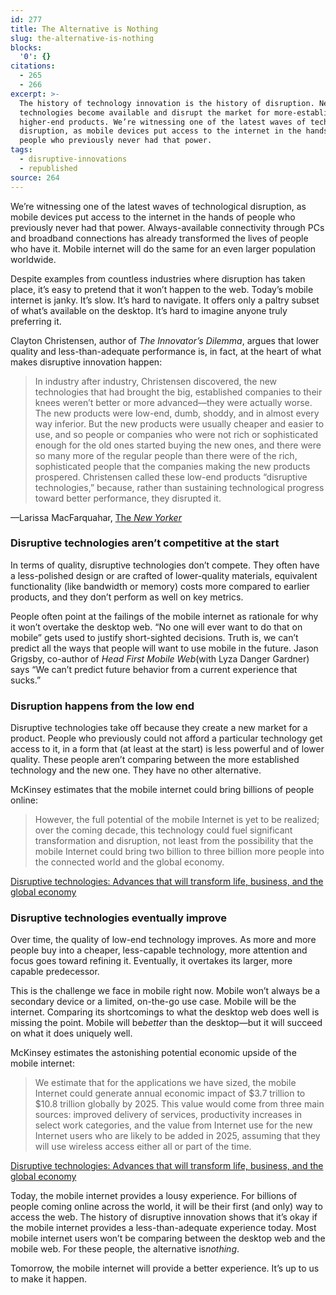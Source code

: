```yaml
---
id: 277
title: The Alternative is Nothing
slug: the-alternative-is-nothing
blocks:
  '0': {}
citations:
  - 265
  - 266
excerpt: >-
  The history of technology innovation is the history of disruption. New
  technologies become available and disrupt the market for more-established,
  higher-end products. We’re witnessing one of the latest waves of technological
  disruption, as mobile devices put access to the internet in the hands of
  people who previously never had that power.
tags:
  - disruptive-innovations
  - republished
source: 264
---
```

We’re witnessing one of the latest waves of technological disruption, as mobile devices put access to the internet in the hands of people who previously never had that power. Always-available connectivity through PCs and broadband connections has already transformed the lives of people who have it. Mobile internet will do the same for an even larger population worldwide.


Despite examples from countless industries where disruption has taken place, it’s easy to pretend that it won’t happen to the web. Today’s mobile internet is janky. It’s slow. It’s hard to navigate. It offers only a paltry subset of what’s available on the desktop. It’s hard to imagine anyone truly preferring it.

Clayton Christensen, author of <cite>The Innovator’s Dilemma</cite>, argues that lower quality and less-than-adequate performance is, in fact, at the heart of what makes disruptive innovation happen:

<blockquote>In industry after industry, Christensen discovered, the new technologies that had brought the big, established companies to their knees weren’t better or more advanced—they were actually worse. The new products were low-end, dumb, shoddy, and in almost every way inferior. But the new products were usually cheaper and easier to use, and so people or companies who were not rich or sophisticated enough for the old ones started buying the new ones, and there were so many more of the regular people than there were of the rich, sophisticated people that the companies making the new products prospered. Christensen called these low-end products “disruptive technologies,” because, rather than sustaining technological progress toward better performance, they disrupted it.</blockquote>
—Larissa MacFarquahar, <a href="http://www.newyorker.com/reporting/2012/05/14/120514fa_fact_macfarquhar">The <cite>New Yorker</cite></a>

<h3>Disruptive technologies aren’t competitive at the start</h3>
In terms of quality, disruptive technologies don’t compete. They often have a less-polished design or are crafted of lower-quality materials, equivalent functionality (like bandwidth or memory) costs more compared to earlier products, and they don’t perform as well on key metrics.

People often point at the failings of the mobile internet as rationale for why it won’t overtake the desktop web. “No one will ever want to do that on mobile” gets used to justify short-sighted decisions. Truth is, we can’t predict all the ways that people will want to use mobile in the future. Jason Grigsby, co-author of <cite>Head First Mobile Web</cite>(with Lyza Danger Gardner) says “We can’t predict future behavior from a current experience that sucks.”

<h3>Disruption happens from the low end</h3>
Disruptive technologies take off because they create a new market for a product. People who previously could not afford a particular technology get access to it, in a form that (at least at the start) is less powerful and of lower quality. These people aren’t comparing between the more established technology and the new one. They have no other alternative.

McKinsey estimates that the mobile internet could bring billions of people online:

<blockquote>However, the full potential of the mobile Internet is yet to be realized; over the coming decade, this technology could fuel significant transformation and disruption, not least from the possibility that the mobile Internet could bring two billion to three billion more people into the connected world and the global economy.</blockquote>
<a href="http://www.mckinsey.com/insights/business_technology/disruptive_technologies">Disruptive technologies: Advances that will transform life, business, and the global economy</a>

<h3>Disruptive technologies eventually improve</h3>

Over time, the quality of low-end technology improves. As more and more people buy into a cheaper, less-capable technology, more attention and focus goes toward refining it. Eventually, it overtakes its larger, more capable predecessor.

This is the challenge we face in mobile right now. Mobile won’t always be a secondary device or a limited, on-the-go use case. Mobile will be the internet. Comparing its shortcomings to what the desktop web does well is missing the point. Mobile will be<em>better</em> than the desktop—but it will succeed on what it does uniquely well.

McKinsey estimates the astonishing potential economic upside of the mobile internet:

<blockquote>We estimate that for the applications we have sized, the mobile Internet could generate annual economic impact of $3.7 trillion to $10.8 trillion globally by 2025. This value would come from three main sources: improved delivery of services, productivity increases in select work categories, and the value from Internet use for the new Internet users who are likely to be added in 2025, assuming that they will use wireless access either all or part of the time.</blockquote>
<a href="http://www.mckinsey.com/insights/business_technology/disruptive_technologies">Disruptive technologies: Advances that will transform life, business, and the global economy</a>

Today, the mobile internet provides a lousy experience. For billions of people coming online across the world, it will be their first (and only) way to access the web. The history of disruptive innovation shows that it’s okay if the mobile internet provides a less-than-adequate experience today. Most mobile internet users won’t be comparing between the desktop web and the mobile web. For these people, the alternative is<em>nothing</em>.

Tomorrow, the mobile internet will provide a better experience. It’s up to us to make it happen.
